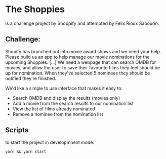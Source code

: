 # The Shoppies

Is a challenge project by Shoppify and attempted by Felix Rioux Sabourin.

## Challenge:

Shopify has branched out into movie award shows and we need your help. Please build us an app to help manage our movie nominations for the upcoming Shoppies.
[...]
We need a webpage that can search OMDB for movies, and allow the user to save their favourite films they feel should be up for nomination. When they've selected 5 nominees they should be notified they're finished.

We'd like a simple to use interface that makes it easy to:

- Search OMDB and display the results (movies only)
- Add a movie from the search results to our nomination list
- View the list of films already nominated
- Remove a nominee from the nomination list

## Scripts

to start the project in developmnent mode:

`yarn && yarn start`
